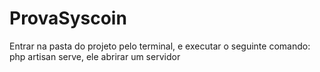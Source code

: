 # ProvaSyscoin
Entrar na pasta do projeto pelo terminal, e executar o seguinte comando:
php artisan serve, ele abrirar um servidor
